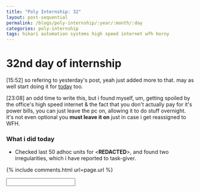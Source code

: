 ```yaml
---
title: "Poly Internship: 32"
layout: post-sequential
permalink: /blogs/poly-internship/:year/:month/:day
categories: poly-internship
tags: hikari automation systems high speed internet wfh horny
---
```

# 32nd day of internship

<span class="timestamp">[15:52]</span> so refering to yesterday's post, yeah just added more to that. may as well start doing it for [today](#what-i-did-today) too.

<span class="timestamp">[23:08]</span> an odd time to write this, but i found myself, um, getting spoiled by the office's high speed internet & the fact that you don't actually pay for it's power bills, you can just leave the pc on, allowing it to do stuff overnight. it's not even optional you **must leave it on** just in case i get reassigned to WFH.

### What i did today
* Checked last 50 adhoc units for <span class="disable-selection" ondblclick="this.innerHTML='Hikari Automation Systems Pte Ltd'">&lt;<b>REDACTED</b>&gt;</span>, and found two irregularities, which i have reported to task-giver.


{% include comments.html url=page.url %}

<input id="password-input" type="password" class="text-secret" onkeyup="unlock()" autocomplete="off">

<span class="disable-selection" id="truth" style="display:none;">dear lord, i hope <span class="disable-selection" ondblclick="this.innerHTML='still redacted'">&lt;<b>REDACTED</b>&gt;</span> is alright enough for <span class="disable-selection" ondblclick="this.innerHTML='still redacted'">&lt;<b>REDACTED</b>&gt;</span>. i barely saw them on <span class="disable-selection" ondblclick="this.innerHTML='easter'">&lt;<b>REDACTED</b>&gt;</span>, i miss seeing them ngl. to make matters worst, the location is just horrible for me. lord give me patience and strength.<br><br><span id="bruh" style="display:none;">However, REDACTED, i believe that my REDACTED have changed (again...), and i don't know why but i think I know who <span class="disable-selection" ondblclick="this.innerHTML='REDACTED'">&lt;<b>REDACTED</b>&gt;</span> is REDACTED. let's talk again soon, man</span><span ondblclick="this.style.display='none';document.getElementById('bruh').style.display='block'">████████ ████ █ ███████ ████ ██ ██████ ████ ███████ ███████████ ███ █ █████ ████ ███ ███ █ █████ █ ████ ███ █████ ████████████████████████████████████████████████████████████ ██ █████ █████ ████ █████ █████ ███</span></span>
